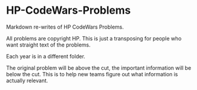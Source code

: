 # HP-CodeWars-Problems
Markdown re-writes of HP CodeWars Problems.

All problems are copyright HP. This is just a transposing for people who want straight text of the problems.

Each year is in a different folder.

The original problem will be above the cut, the important information will be below the cut. This is to help new teams figure out what information is actually relevant.
